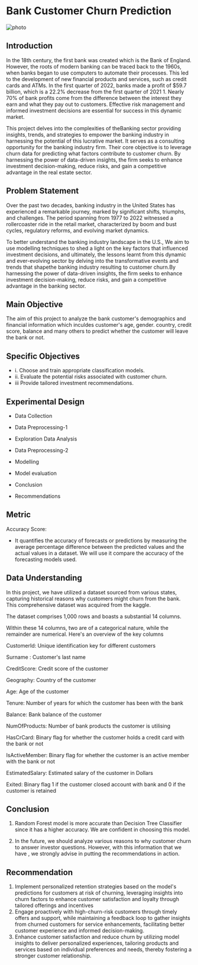 # Bank Customer Churn Prediction
 ![photo](https://images.pexels.com/photos/259200/pexels-photo-259200.jpeg?auto=compress&cs=tinysrgb&w=1260&h=750&dpr=1)

## Introduction

In the 18th century, the first bank was created which is the Bank of England.  However, the roots of modern banking can be traced back to the 1960s, when banks began to use computers to automate their processes. This led to the development of new financial products and services, such as credit cards and ATMs. In the first quarter of 2022, banks made a profit of $59.7 billion, which is a 22.2% decrease from the first quarter of 2021 1. Nearly 70% of bank profits come from the difference between the interest they earn and what they pay out to customers. Effective risk management and informed investment decisions are essential for success in this dynamic market.

This project delves into the complexities of theBanking sector providing insights, trends, and strategies to empower the banking industry in harnessing the potential of this lucrative market. It serves as a consulting opportunity for the banking industry firm. Their core objective is to leverage churn data for predicting what factors contribute to customer churn. By harnessing the power of data-driven insights, the firm seeks to enhance investment decision-making, reduce risks, and gain a competitive advantage in the real estate sector.

## Problem Statement

Over the past two decades, banking industry in the United States has experienced a remarkable journey, marked by significant shifts, triumphs, and challenges. The period spanning from 1977 to 2022 witnessed a rollercoaster ride in the retail market, characterized by boom and bust cycles, regulatory reforms, and evolving market dynamics.

To better understand the banking industry landscape in the U.S., We aim to use modelling techniques to shed a light on the key factors that influenced investment decisions, and ultimately, the lessons learnt from this dynamic and ever-evolving sector by delving into the transformative events and trends that shapethe banking industry resulting to customer churn.By harnessing the power of data-driven insights, the firm seeks to enhance investment decision-making, reduce risks, and gain a competitive advantage in the banking sector.

## Main Objective

The aim of this project to analyze the bank customer's demographics and financial information which inculdes customer's age, gender. country, credit score, balance and many others to predict whether the customer will leave the bank or not.

## Specific Objectives

-  i. Choose and train appropriate  classification models.
-  ii. Evaluate the potential risks associated with customer churn.
-  iii Provide tailored investment recommendations.

## Experimental Design

- Data Collection

- Data Preprocessing-1

- Exploration Data Analysis

- Data Preprocessing-2

- Modelling

- Model evaluation

- Conclusion

- Recommendations

## Metric
Accuracy Score:

- It quantifies the accuracy of forecasts or predictions by measuring the average percentage difference between the predicted values and the actual values in a dataset. We will use it compare the accuracy of the forecasting models used.

## Data Understanding

In this project, we have utilized a dataset sourced from various states, capturing historical reasons why customers might churn from the bank. This comprehensive dataset was acquired from the kaggle.

The dataset comprises 1,000 rows and boasts a substantial 14 columns.

Within these 14 columns, two are of a categorical nature, while the remainder are numerical. Here's an overview of the key columns

CustomerId: Unique identification key for different customers

Surname : Customer's last name

CreditScore:  Credit score of the customer

Geography:  Country of the customer

Age: Age of the customer

Tenure:  Number of years for which the customer has been with the bank

Balance: Bank balance of the customer

NumOfProducts: Number of bank products the customer is utilising

HasCrCard: Binary flag for whether the customer holds a credit card with the bank or not

IsActiveMember: Binary flag for whether the customer is an active member with the bank or not

EstimatedSalary: Estimated salary of the customer in Dollars

Exited: Binary flag 1 if the customer closed account with bank and 0 if the customer is retained

## Conclusion

1. Random Forest model is more accurate than Decision Tree Classifier since it has a higher accuracy. We are confident in choosing this model.

2. In the future, we should analyze various reasons to why customer churn to answer investor questions. However, with this information that we have , we strongly advise in putting the recommendations in action.

## Recommendation

1. Implement personalized retention strategies based on the model's predictions for customers at risk of churning, leveraging insights into churn factors to enhance customer satisfaction and loyalty through tailored offerings and incentives
2. Engage proactively with high-churn-risk customers through timely offers and support, while maintaining a feedback loop to gather insights from churned customers for service enhancements, facilitating better customer experience and informed decision-making.
3. Enhance customer satisfaction and reduce churn by utilizing model insights to deliver personalized experiences, tailoring products and services based on individual preferences and needs, thereby fostering a stronger customer relationship.

